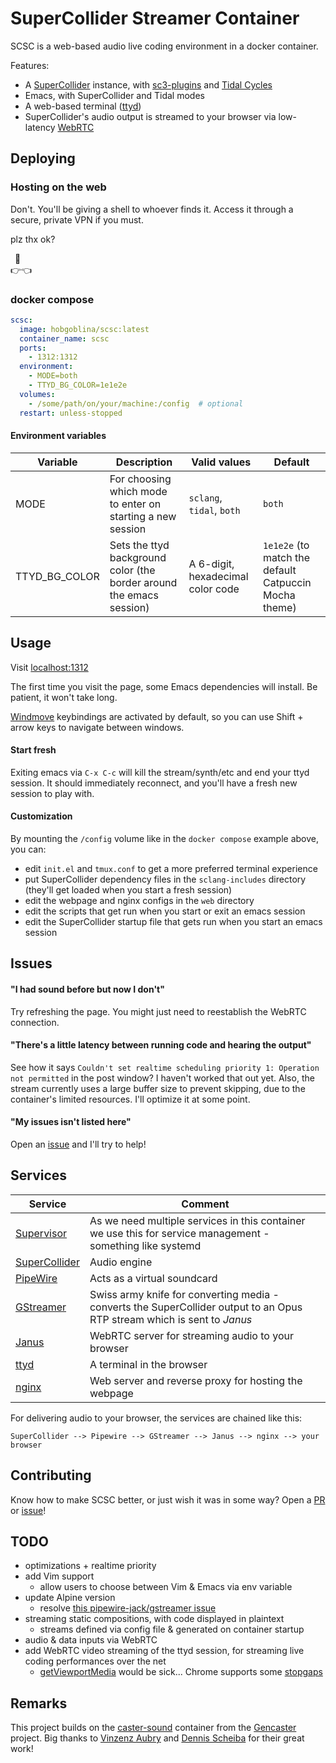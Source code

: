 # SuperCollider Streamer Container

SCSC is a web-based audio live coding environment in a docker container.

Features:
- A [SuperCollider](https://supercollider.github.io) instance, with [sc3-plugins](https://supercollider.github.io/sc3-plugins) and [Tidal Cycles](https://tidalcycles.org)
- Emacs, with SuperCollider and Tidal modes
- A web-based terminal ([ttyd](https://github.com/tsl0922/ttyd))
- SuperCollider's audio output is streamed to your browser via low-latency [WebRTC](https://janus.conf.meetecho.com)

## Deploying

### Hosting on the web

Don't. You'll be giving a shell to whoever finds it. Access it through a secure, private VPN if you must.

plz thx ok?

&ensp;🥺<br>👉👈

### docker compose

```yaml
scsc:
  image: hobgoblina/scsc:latest
  container_name: scsc
  ports:
    - 1312:1312
  environment:
    - MODE=both
    - TTYD_BG_COLOR=1e1e2e
  volumes:
    - /some/path/on/your/machine:/config  # optional
  restart: unless-stopped
```

#### Environment variables

Variable | Description | Valid values | Default
--- | --- | --- | ---
MODE | For choosing which mode to enter on starting a new session | `sclang`, `tidal`, `both` | `both`
TTYD_BG_COLOR | Sets the ttyd background color (the border around the emacs session) | A 6-digit, hexadecimal color code | `1e1e2e` (to match the default Catpuccin Mocha theme)

## Usage

Visit [localhost:1312](http://localhost:1312)

The first time you visit the page, some Emacs dependencies will install. Be patient, it won't take long.

[Windmove](https://www.emacswiki.org/emacs/WindMove) keybindings are activated by default, so you can use Shift + arrow keys to navigate between windows.

#### Start fresh

Exiting emacs via `C-x C-c` will kill the stream/synth/etc and end your ttyd session. It should immediately reconnect, and you'll have a fresh new session to play with.

#### Customization

By mounting the `/config` volume like in the `docker compose` example above, you can: 
- edit `init.el` and `tmux.conf` to get a more preferred terminal experience
- put SuperCollider dependency files in the `sclang-includes` directory (they'll get loaded when you start a fresh session)
- edit the webpage and nginx configs in the `web` directory
- edit the scripts that get run when you start or exit an emacs session
- edit the SuperCollider startup file that gets run when you start an emacs session

## Issues

#### "I had sound before but now I don't"

Try refreshing the page. You might just need to reestablish the WebRTC connection.

#### "There's a little latency between running code and hearing the output"

See how it says `Couldn't set realtime scheduling priority 1: Operation not permitted` in the post window? I haven't worked that out yet. Also, the stream currently uses a large buffer size to prevent skipping, due to the container's limited resources. I'll optimize it at some point.

#### "My issues isn't listed here"

Open an [issue](https://github.com/spectral-discord/SuperCollider-StreamerContainer/issues) and I'll try to help!

## Services

Service | Comment
--- | ---
[Supervisor](http://supervisord.org/) | As we need multiple services in this container we use this for service management - something like systemd
[SuperCollider](https://supercollider.github.io) | Audio engine
[PipeWire](https://pipewire.org) | Acts as a virtual soundcard
[GStreamer](https://gstreamer.freedesktop.org) | Swiss army knife for converting media - converts the SuperCollider output to an Opus RTP stream which is sent to *Janus*
[Janus](https://janus.conf.meetecho.com) | WebRTC server for streaming audio to your browser
[ttyd](https://github.com/tsl0922/ttyd) | A terminal in the browser
[nginx](https://nginx.org/en) | Web server and reverse proxy for hosting the webpage

For delivering audio to your browser, the services are chained like this:

```text
SuperCollider --> Pipewire --> GStreamer --> Janus --> nginx --> your browser
```

## Contributing

Know how to make SCSC better, or just wish it was in some way? Open a [PR](https://github.com/spectral-discord/SuperCollider-StreamerContainer/pulls) or [issue](https://github.com/spectral-discord/SuperCollider-StreamerContainer/issues)!

## TODO

- optimizations + realtime priority
- add Vim support
  - allow users to choose between Vim & Emacs via env variable
- update Alpine version
  - resolve [this pipewire-jack/gstreamer issue](https://gitlab.freedesktop.org/gstreamer/gstreamer/-/issues/3092)
- streaming static compositions, with code displayed in plaintext
  - streams defined via config file & generated on container startup
- audio & data inputs via WebRTC
- add WebRTC video streaming of the ttyd session, for streaming live coding performances over the net
  - [getViewportMedia](https://w3c.github.io/mediacapture-viewport/) would be sick... Chrome supports some [stopgaps](https://developer.chrome.com/docs/web-platform/screen-sharing-controls/)

## Remarks

This project builds on the [caster-sound](https://github.com/Gencaster/gencaster/tree/main/caster-sound) container from the [Gencaster](https://github.com/Gencaster/gencaster) project. Big thanks to [Vinzenz Aubry](https://github.com/vin-ni) and [Dennis Scheiba](https://github.com/capital-G) for their great work!
